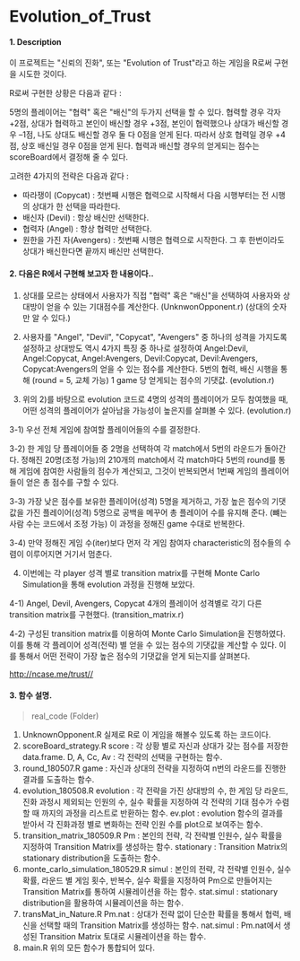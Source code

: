 # Evolution_of_Trust

#### 1. Description
이 프로젝트는 "신뢰의 진화", 또는 "Evolution of Trust"라고 하는 게임을 R로써 구현을 시도한 것이다. 

R로써 구현한 상황은 다음과 같다 : 

5명의 플레이어는 "협력" 혹은 "배신"의 두가지 선택을 할 수 있다. 협력할 경우 각자 +2점, 상대가 협력하고 본인이 배신할 경우 +3점, 본인이 협력했으나 상대가 배신할 경우 –1점, 나도 상대도 배신할 경우 둘 다 0점을 얻게 된다. 따라서 상호 협력일 경우 +4점, 상호 배신일 경우 0점을 얻게 된다. 협력과 배신할 경우의 얻게되는 점수는 scoreBoard에서 결정해 줄 수 있다.

고려한 4가지의 전략은 다음과 같다 :
* 따라쟁이 (Copycat) : 첫번째 시행은 협력으로 시작해서 다음 시행부터는 전 시행의 상대가 한 선택을 따라한다.
* 배신자 (Devil) : 항상 배신만 선택한다.
* 협력자 (Angel) : 항상 협력만 선택한다.
* 원한을 가진 자(Avengers) : 첫번째 시행은 협력으로 시작한다. 그 후 한번이라도 상대가 배신한다면 끝까지 배신만 선택한다.

#### 2. 다음은 R에서 구현해 보고자 한 내용이다.. 

1. 상대를 모르는 상태에서 사용자가 직접 "협력" 혹은 "배신"을 선택하여 사용자와 상대방이 얻을 수 있는 기대점수를 계산한다. (UnknwonOpponent.r)
(상대의 숫자만 알 수 있다.) 

2. 사용자를 "Angel", "Devil", "Copycat", "Avengers" 중 하나의 성격을 가지도록 설정하고 상대방도 역시 4가지 특징 중 하나로 설정하여 Angel:Devil, Angel:Copycat, Angel:Avengers, Devil:Copycat, Devil:Avengers, Copycat:Avengers의 얻을 수 있는 점수를 계산한다. 5번의 협력, 배신 시행을 통해 (round = 5, 교체 가능) 1 game 당 얻게되는 점수의 기댓값. (evolution.r)

3. 위의 2)를 바탕으로 evolution 코드로 4명의 성격의 플레이어가 모두 참여했을 때, 어떤 성격의 플레이어가 살아남을 가능성이 높은지를 살펴볼 수 있다. (evolution.r)

3-1) 우선 전체 게임에 참여할 플레이어들의 수를 결정한다. 

3-2) 한 게임 당 플레이어들 중 2명을 선택하여 각 match에서 5번의 라운드가 돌아간다. 정해진 20명(조정 가능)의 210개의 match에서 각 match마다 5번의 round를 통해 게임에 참여한 사람들의 점수가 계산되고, 그것이 반복되면서 1번째 게임의 플레이어들이 얻은 총 점수를 구할 수 있다. 

3-3) 가장 낮은 점수를 보유한 플레이어(성격) 5명을 제거하고, 가장 높은 점수의 기댓값을 가진 플레이어(성격) 5명으로 공백을 메꾸어 총 플레이어 수를 유지해 준다. (뺴는 사람 수는 코드에서 조정 가능) 이 과정을 정해진 game 수대로 반복한다. 

3-4) 만약 정해진 게임 수(iter)보다 먼저 각 게임 참여자 characteristic의 점수들의 수렴이 이루어지면 거기서 멈춘다. 

4. 이번에는 각 player 성격 별로 transition matrix를 구현해 Monte Carlo Simulation을 통해 evolution 과정을 진행해 보았다. 

4-1) Angel, Devil, Avengers, Copycat 4개의 플레이어 성격별로 각기 다른 transition matrix를 구현했다. (transition_matrix.r)

4-2) 구성된 transition matrix를 이용하여 Monte Carlo Simulation을 진행하였다. 이를 통해 각 플레이어 성격(전략) 별 얻을 수 있는 점수의 기댓값을 계산할 수 있다. 이를 통해서 어떤 전략이 가장 높은 점수의 기댓값을 얻게 되는지를 살펴본다. 


http://ncase.me/trust//

#### 3. 함수 설명.
> real_code (Folder)
1. UnknownOpponent.R
   실제로 R로 이 게임을 해볼수 있도록 하는 코드이다.
2. scoreBoard_strategy.R
   score : 각 상황 별로 자신과 상대가 갖는 점수를 저장한 data.frame.
   D, A, Cc, Av : 각 전략의 선택을 구현하는 함수.
3. round_180507.R
   game : 자신과 상대의 전략을 지정하여 n번의 라운드를 진행한 결과를 도출하는 함수.
4. evolution_180508.R
   evolution : 각 전략을 가진 상대방의 수, 한 게임 당 라운드, 진화 과정시 제외되는 인원의 수, 실수 확률을 지정하여 각 전략의 기대 점수가 수렴할 때 까지의 과정을 리스트로 반환하는 함수.
   ev.plot : evolution 함수의 결과를 받아서 각 진화과정 별로 변화하는 전략 인원 수를 plot으로 보여주는 함수.
5. transition_matrix_180509.R
   Pm : 본인의 전략, 각 전략별 인원수, 실수 확률을 지정하여 Transition Matrix를 생성하는 함수.
   stationary : Transition Matrix의 stationary distribution을 도출하는 함수.
6. monte_carlo_simulation_180529.R
   simul : 본인의 전략, 각 전략별 인원수, 실수 확률, 라운드 별 게임 횟수, 반복수, 실수 확률을 지정하여 Pm으로 만들어지는 Transition Matrix를 통하여 시뮬레이션을 하는 함수.
   stat.simul : stationary distribution을 활용하여 시뮬레이션을 하는 함수.
7. transMat_in_Nature.R
   Pm.nat : 상대가 전략 없이 단순한 확률을 통해서 협력, 배신을 선택할 때의 Transition Matrix를 생성하는 함수.
   nat.simul : Pm.nat에서 생성된 Transition Matrix 토대로 시뮬레이션을 하는 함수.
8. main.R
   위의 모든 함수가 통합되어 있다.
   
   

